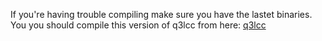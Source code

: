 If you're having trouble compiling make sure you have the lastet binaries.  You you should compile this version of q3lcc from here:  [q3lcc](https://github.com/ec-/q3lcc)

